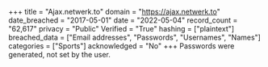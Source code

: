 +++
title = "Ajax.netwerk.to"
domain = "https://ajax.netwerk.to"
date_breached = "2017-05-01"
date = "2022-05-04"
record_count = "62,617"
privacy = "Public"
Verified = "True"
hashing = ["plaintext"]
breached_data = ["Email addresses", "Passwords", "Usernames", "Names"]
categories = ["Sports"]
acknowledged = "No"
+++
Passwords were generated, not set by the user.
